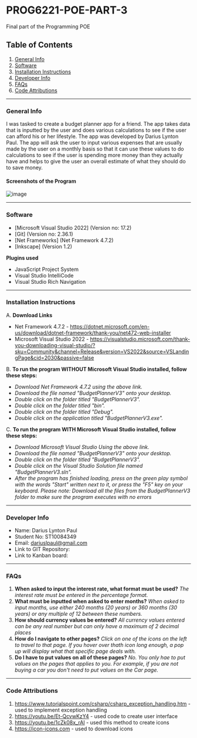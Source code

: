 # PROG6221-POE-PART-3
Final part of the Programming POE
## Table of Contents
1. [General Info](#general-info)
2. [Software](#software)
3. [Installation Instructions](#installation-instructions)
4. [Developer Info](#developer-info)
5. [FAQs](#faqs)
6. [Code Attributions](#code-attributions) 
***
### General Info
I was tasked to create a budget planner app for a friend. The app takes data that is inputted by the user and does various calculations to see if the user can afford his or her lifestyle. The app was developed by Darius Lynton Paul. The app will ask the user to input various expenses that are usually made by the user on a monthly basis so that it can use these values to do calculations to see if the user is spending more money than they actually have and helps to give the user an overall estimate of what they should do to save money.
#### Screenshots of the Program
![image](https://user-images.githubusercontent.com/104988211/176696373-cb234552-9736-46a4-8ec4-81a56c97662d.png)
***
### Software
* [Microsoft Visual Studio 2022] (Version no: 17.2)
* [Git] (Version no: 2.36.1)
* [Net Frameworks] (Net Framework 4.7.2)
* [Inkscape] (Version 1.2)

**Plugins used**
* JavaScript Project System
* Visual Studio IntelliCode
* Visual Studio Rich Navigation
***
### Installation Instructions
A. **Download Links**
* Net Framework 4.7.2 - https://dotnet.microsoft.com/en-us/download/dotnet-framework/thank-you/net472-web-installer
* Microsoft Visual Studio 2022 - https://visualstudio.microsoft.com/thank-you-downloading-visual-studio/?sku=Community&channel=Release&version=VS2022&source=VSLandingPage&cid=2030&passive=false

B. **To run the program WITHOUT Microsoft Visual Studio installed, follow these steps:**
* _Download Net Framework 4.7.2 using the above link._
* _Download the file named "BudgetPlannerV3" onto your desktop._
* _Double click on the folder titled "BudgetPlannerV3"._
* _Double click on the folder titled "bin"._
* _Double click on the folder titled "Debug"._
* _Double click on the application titled "BudgetPlannerV3.exe"._

C. **To run the program WITH Microsoft Visual Studio installed, follow these steps:**
* _Download Microsoft Visual Studio Using the above link._
* _Download the file named "BudgetPlannerV3" onto your desktop._
* _Double click on the folder titled "BudgetPlannerV3"._
* _Double click on the Visual Studio Solution file named "BudgetPlannerV3.sln"._
* _After the program has finished loading, press on the green play symbol with the words "Start" written next to it, or press the "F5" key on your keyboard._
_Please note: Download all the files from the BudgetPlannerV3 folder to make sure the program executes with no errors_
***
### Developer Info
* Name: Darius Lynton Paul
* Student No: ST10084349
* Email: dariuslpaul@gmail.com
* Link to GIT Repository: 
* Link to Kanban board: 
***
### FAQs
1. **When asked to input the interest rate, what format must be used?**
_The interest rate must be entered in the percentage format._
2. **What must be inputted when asked to enter months?**
_When asked to input months, use either 240 months (20 years) or 360 months (30 years) or any multiple of 12 between these numbers._
3. **How should currency values be entered?**
_All currency values entered can be any real number but can only have a maximum of 2 decimal places_
4. **How do I navigate to other pages?**
_Click on one of the icons on the left to travel to that page. If you hover over thath icon long enough, a pop up will display what that specific page deals with._
5. **Do I have to put values on all of these pages?**
_No. You only hae to put values on the pages that applies to you. For example, if you are not buying a car you don't need to put values on the Car page._
***
### Code Attributions
1. https://www.tutorialspoint.com/csharp/csharp_exception_handling.htm - used to implement exception handling
2. https://youtu.be/Et-QcvwKzY4 - used code to create user interface
3. https://youtu.be/1cZk08x_rAI - used this method to create icons 
4. https://icon-icons.com - used to download icons
